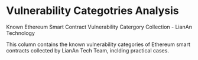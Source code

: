 # Vulnerability Categotries Analysis


Known Ethereum Smart Contract Vulnerability Catergory Collection - LianAn Technology

This column contains the known vulnerability categories of Ethereum smart contracts collected by LianAn Tech Team, inclding practical cases. 